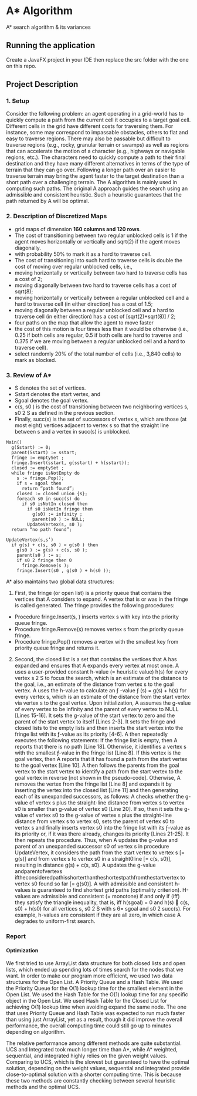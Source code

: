 # A* Algorithm
A* search algorithm &amp; its variances 

## Running the application
Create a JavaFX project in your IDE then replace the src folder with the one on this repo.

## Project Description
### 1. Setup
Consider the following problem: an agent operating in a grid-world has to quickly compute a path from the current cell it occupies to a target goal cell. Different cells in the grid have different costs for traversing them. For instance, some may correspond to impassable obstacles, others to flat and easy to traverse regions. There may also be passable but difficult to traverse regions (e.g., rocky, granular terrain or swamps) as well as regions that can accelerate the motion of a character (e.g., highways or navigable regions, etc.).
The characters need to quickly compute a path to their final destination and they have many different alternatives in terms of the type of terrain that they can go over. Following a longer path over an easier to traverse terrain may bring the agent faster to the target destination than a short path over a challenging terrain. The A  algorithm is mainly used in computing such paths. The original A  approach guides the search using an admissible and consistent heuristic. Such a heuristic guarantees that the path returned by A  will be optimal.

### 2. Description of Discretized Maps
* grid maps of dimension **160 columns and 120 rows**. 
* The cost of transitioning between two regular unblocked cells is 1 if the agent moves horizontally or vertically and sqrt(2) if the agent moves diagonally.
* with probability 50% to mark it as a hard to traverse cell. 
* The cost of transitioning into such hard to traverse cells is double the cost of moving over regular unblocked cells, i.e.,
* moving horizontally or vertically between two hard to traverse cells has a cost of 2;
* moving diagonally between two hard to traverse cells has a cost of sqrt(8);
* moving horizontally or vertically between a regular unblocked cell and a hard to traverse cell (in either direction) has a cost of 1.5;
* moving diagonally between a regular unblocked cell and a hard to traverse cell (in either direction) has a cost of [sqrt(2)+sqrt(8)] / 2;
* four paths on the map that allow the agent to move faster
* the cost of this motion is four times less than it would be otherwise (i.e., 0.25 if both cells are regular, 0.5 if both cells are hard to traverse and 0.375 if we are moving between a regular unblocked cell and a hard to traverse cell).
* select randomly 20% of the total number of cells (i.e., 3,840 cells) to mark as blocked. 

### 3. Review of A*
* S denotes the set of vertices.
* Sstart denotes the start vertex, and
* Sgoal denotes the goal vertex.
* c(s, s0 ) is the cost of transitioning between two neighboring vertices s, s0 2 S as defined in the previous section.
* Finally, succ(s) is the set of successors of vertex s, which are those (at most eight) vertices adjacent to vertex s so that the straight line between s and a vertex in succ(s) is unblocked.

```
Main()
  g(Sstart) := 0;
  parent(Sstart) := sstart;
  fringe := emptySet ;
  fringe.Insert(sstart, g(sstart) + h(sstart)); 
  closed := emptySet ;
  while fringe isNotEmpty do
    s := fringe.Pop();
    if s = sgoal then
      return “path found”;
    closed := closed union {s}; 
    foreach s0 in succ(s) do
      if s0 isNotIn closed then
        if s0 isNotIn fringe then
          g(s0) := infinity ;
          parent(s0 ) := NULL; 
        UpdateVertex(s, s0 );
  return “no path found”;
  
UpdateVertex(s,s’)
  if g(s) + c(s, s0 ) < g(s0 ) then
    g(s0 ) := g(s) + c(s, s0 ); 
    parent(s0 ) := s;
    if s0 2 fringe then 0
      fringe.Remove(s ); 
    fringe.Insert(s0 , g(s0 ) + h(s0 ));
```

A*  also maintains two global data structures:
1. First, the fringe (or open list) is a priority queue that contains the vertices that A  considers to expand. A vertex that is or was in the fringe is called generated. The fringe provides the following procedures:
* Procedure fringe.Insert(s,  ) inserts vertex s with key   into the priority queue fringe.
* Procedure fringe.Remove(s) removes vertex s from the priority queue fringe.
* Procedure fringe.Pop() removes a vertex with the smallest key from priority queue fringe and returns it.
2. Second, the closed list is a set that contains the vertices that A  has expanded and ensures that A  expands every vertex at most once.
A  uses a user-provided constant h-value (= heuristic value) h(s) for every vertex s 2 S to focus the search, which is an estimate of the distance to the goal, i.e., an estimate of the distance from vertex s to the goal vertex. A  uses the h-value to calculate an ƒ -value ƒ (s) = g(s) + h(s) for every vertex s, which is an estimate of the distance from the start vertex via vertex s to the goal vertex. Upon initialization, A  assumes the g-value of every vertex to be infinity and the parent of every vertex to NULL [Lines 15-16]. It sets the g-value of the start vertex to zero and the parent of the start vertex to itself [Lines 2-3]. It sets the fringe and closed lists to the empty lists and then inserts the start vertex into the fringe list with its ƒ-value as its priority [4-6]. A  then repeatedly executes the following statements: If the fringe list is empty, then A  reports that there is no path [Line 18]. Otherwise, it identifies a vertex s with the smallest ƒ-value in the fringe list [Line 8]. If this vertex is the goal vertex, then A  reports that it has found a path from the start vertex to the goal vertex [Line 10]. A  then follows the parents from the goal vertex to the start vertex to identify a path from the start vertex to the goal vertex in reverse [not shown in the pseudo-code]. Otherwise, A  removes the vertex from the fringe list [Line 8] and expands it by inserting the vertex into the closed list [Line 11] and then generating each of its unexpanded successors, as follows: A  checks whether the g-value of vertex s plus the straight-line distance from vertex s to vertex s0 is smaller than g-value of vertex s0 [Line 20]. If so, then it sets the g-value of vertex s0 to the g-value of vertex s plus the straight-line distance from vertex s to vertex s0, sets the parent of vertex s0 to vertex s and finally inserts vertex s0 into the fringe list with its ƒ-value as its priority or, if it was there already, changes its priority [Lines 21-25]. It then repeats the procedure. Thus, when A  updates the g-value and parent of an unexpanded successor s0 of vertex s in procedure
UpdateVertex, it considers the path from the start vertex to vertex s [= g(s)] and from vertex s to vertex s0 in a straight0line [= c(s, s0)], resulting in distance g(s) + c(s, s0). A  updates the g-value andparentofvertexs iftheconsideredpathisshorterthantheshortestpathfromthestartvertex to vertex s0 found so far [= g(s0)]. A  with admissible and consistent h-values is guaranteed to find shortest grid paths (optimality criterion). H-values are admissible and consistent (= monotone) if and only if (iff) they satisfy the triangle inequality, that is, iff h(sgoal) = 0 and h(s)  c(s, s0) + h(s0) for all vertices s, s0 2 S with s 6= sgoal and s0 2 succ(s). For example, h-values are consistent if they are all zero, in which case A  degrades to uniform-first search.

### Report
#### Optimization
We first tried to use ArrayList data structure for both closed lists and open lists, which ended up spending lots of times search for the nodes that we want. In order to make our program more efficient, we used two data structures for the Open List. A Priority Queue and a Hash Table. We used the Priority Queue for the O(1) lookup time for the smallest element in the Open List. We used the Hash Table for the O(1) lookup time for any specific object in the Open List. We used Hash Table for the Closed List for achieving O(1) lookup time when avoiding expand the same node. The one that uses Priority Queue and Hash Table was expected to run much faster than using just ArrayList, yet as a result, though it did improve the overall performance, the overall computing time could still go up to minutes depending on algorithm. 

The relative performance among different methods are quite substantial. UCS and Integrated took much longer time than A*, while A* weighted, sequential, and integrated highly relies on the given weight values. Comparing to UCS, which is the slowest but guaranteed to have the optimal solution, depending on the weight values, sequential and integrated provide close-to-optimal solution with a shorter computing time. This is because these two methods are constantly checking between several heuristic methods and the optimal UCS. 

